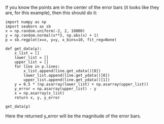 If you know the points are in the center of the error bars (it looks like they are, for this example), then this should do it:

    import numpy as np
    import seaborn as sb
    x = np.random.uniform(-2, 2, 10000)
    y = np.random.normal(x**2, np.abs(x) + 1)
    p = sb.regplot(x=x, y=y, x_bins=10, fit_reg=None)
    
    def get_data(p):
        x_list = []
        lower_list = []
        upper_list = []
        for line in p.lines:
            x_list.append(line.get_xdata()[0])
            lower_list.append(line.get_ydata()[0])
            upper_list.append(line.get_ydata()[1])
        y = 0.5 * (np.asarray(lower_list) + np.asarray(upper_list))
        y_error = np.asarray(upper_list) - y
        x = np.asarray(x_list)
        return x, y, y_error
    
    get_data(p)

Here the returned y_error will be the magnitude of the error bars.